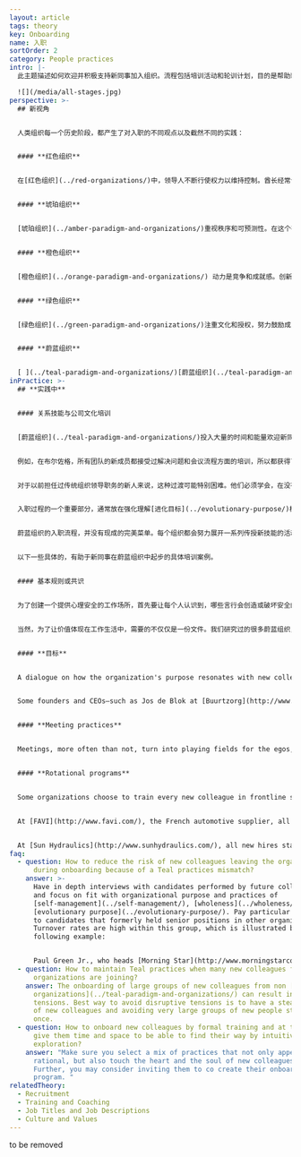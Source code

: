 ```yaml
---
layout: article
tags: theory
key: Onboarding
name: 入职
sortOrder: 2
category: People practices
intro: |-
  此主题描述如何欢迎并积极支持新同事加入组织。流程包括培训活动和轮训计划，目的是帮助新加入者成功地融入组织及其文化。

  ![](/media/all-stages.jpg)
perspective: >-
  ## 新视角


  人类组织每一个历史阶段，都产生了对入职的不同观点以及截然不同的实践：


  #### **红色组织**


  在[红色组织](../red-organizations/)中，领导人不断行使权力以维持控制。酋长经常让家人和亲信顾问簇拥在左右，通过分享战利品来换取他们的忠诚。入职过程通常包括对领导者宣誓忠诚的仪式。传达关于领导者权力的一系列神话故事，也是入职过程的一部分。


  #### **琥珀组织**


  [琥珀组织](../amber-paradigm-and-organizations/)重视秩序和可预测性。在这个有明确岗位和责任定义的等级体系中，每个人都有固定的位置。入职过程聚焦于学习目标岗位的要求和期望。这通常意味着教育新人忽略个人的需要和感受，只求对公司有利。认为人们应该遵守规则，呆在自己的“盒子”里。


  #### **橙色组织**


  [橙色组织](../orange-paradigm-and-organizations/) 动力是竞争和成就感。创新是保持领先的关键。入职流程通常注重功能。虽然也可能会收到一些关于公司历史、使命宣言和价值观的宣传册，也可能会有一个两小时的会议，由一位高级领导谈论这些话题。但大多数情况下，第一步通常很俗：签署一些合同，找一张桌子和电脑，分配新人进入公司网络的密码。一旦准备好后，新成员就必须努力去在顶头上司的日程上获得时间安排，以便得到关于具体任务内容的指导。


  #### **绿色组织**


  [绿色组织](../green-paradigm-and-organizations/)注重文化和授权，努力鼓励成员的积极性。管理者入职培训的一个重要方面是培训公仆式领导方法和技能。由管理者在欢迎新成员加入公司流程中，扮演着重要角色，帮助新人了解企业文化。入职培训通常是关于社区建设，并以开放的方式介绍认识新家庭。


  #### **蔚蓝组织**


  [ ](../teal-paradigm-and-organizations/)[蔚蓝组织](../teal-paradigm-and-organizations/)蔚蓝组织投入大量时间和精力迎接和培训新同事。通常包括让新人学习新的同事关系技巧，理解自我管理在实践中的意义，并且实施轮训计划。这些活动培训组织内通用的技能，并为新同事提供一个结识各类同事的机会。此外，还会向新人介绍[自我管理](../self-management/), [完整人性](../wholeness/)和[进化目标](../evolutionary-purpose/)的实践流程，邀请他们沉思，如何将自己的使命感以及兴趣和专长，融入组织的目标和活动。
inPractice: >-
  ## **实践中**


  #### 关系技能与公司文化培训


  [蔚蓝组织](../teal-paradigm-and-organizations/)投入大量的时间和能量欢迎新同事。入职的最初几天和几周至关重要，这期间帮助新人理解这个与往常非常不同的崭新类型的工作场所。入职过程的核心是通过某种形式的培训，帮助新同事了解并适应所加入的新环境。


  例如，在布尔佐格，所有团队的新成员都接受过解决问题和会议流程方面的培训，所以都获得了在没有老板负责的情况下，在团队中自主运作的能力。[海利根菲尔德](http://www.heiligenfeld.com/)的所有新成员都要经历六个培训模块，其中包括“自我控制”和“应对失败”等主题。[晨星](http://www.morningstarco.com/)的所有新人都参加一个关于[自我管理](../self-management/)的基础知识研讨会。


  对于以前担任过传统组织领导职务的新人来说，这种过渡可能特别困难。他们必须学会，在没有任何可供指挥和控制的各种资源（部下）可依靠的情况下，如何完成任务。


  入职过程的一个重要部分，通常放在强化理解[进化目标](../evolutionary-purpose/)概念上。鼓励新成员表达自己的个人意愿，确认个人目标和公司目标有何共鸣，并鼓励新人学会一些技巧，支撑个人和组织相互支持和滋养。


  蔚蓝组织的入职流程，并没有现成的完美菜单。每个组织都会努力展开一系列传授新技能的活动，并在此过程中触动加入者的心灵。最佳做法是请成员，特别是新成员，共同定义和创建他们自己的入职流程计划和活动。


  以下一些具体的，有助于新同事在蔚蓝组织中起步的具体培训案例。


  #### 基本规则或共识


  为了创建一个提供心理安全的工作场所，首先要让每个人认识到，哪些言行会创造或破坏安全的工作环境。蔚蓝组织花了大量的时间和精力，培训每个人了解一些能支持健康而有成效协作关系的基本规则或共识。这些基本规则是组织[文化与价值观](../culture-and-values/) 的具体应用。一些组织最终将这些内容归档在一份纲领性文件中。


  当然，为了让价值体现在工作生活中，需要的不仅仅是一份文件。我们研究过的很多蔚蓝组织，都选择从起点做起：作为入职培训的一部分，所有新成员都被邀请参加一个关于公司价值观和基本原则的培训课程，这有助于在整个组织中创建共同的参考准绳和共同语言。这些基本规则和价值观会定期重温，以确保其最好地反映和服务于组织的发展目标。


  #### **目标**


  A dialogue on how the organization's purpose resonates with new colleagues personal calling can be a great mutual introduction. [Teal organizations](../teal-paradigm-and-organizations/) are seen as having a life and a sense of direction of their own. Instead of trying to predict and control the future, members of the organization are invited to listen in and understand what the organization wants to become. By understanding the Evolutionary purpose, they can see how they can contribute to it whilst also fulfilling their own personal calling.


  Some founders and CEOs—such as Jos de Blok at [Buurtzorg](http://www.buurtzorgusa.org/) and Yvon Chouinard at [Patagonia](http://eu.patagonia.com/enGB/home)—find this module so significant that they choose to participate in every onboarding session.


  #### **Meeting practices**


  Meetings, more often than not, turn into playing fields for the egos, pushing souls into hiding. For that reason, almost all researched [Teal organizations](../teal-paradigm-and-organizations/) have instituted specific meeting practices to help participants keep their egos in check and interact with each other from a place of wholeness. For new hires, it is important to know about practices such as moments of silence, and structured decisions making. This enables them to contribute to productive meetings.


  #### **Rotational programs**


  Some organizations choose to train every new colleague in frontline skills. The goal is to build relationships with other employees across the company and to build understanding of how the company operates. This understanding enables people to develop new ideas and suggestions more effectively.


  At [FAVI](http://www.favi.com/), the French automotive supplier, all engineers and administrative workers have been trained to operate at least one machine on the shop floor. This builds community and allows everyone to help on the shop floor when demand is high.


  At [Sun Hydraulics](http://www.sunhydraulics.com/), all new hires start with a “manufacturing tour”, no matter what their future role will be. This approach builds understanding and a sense of community across the organization. It is not uncommon for people to take on a different role to the one they were hired for after this process.
faq:
  - question: How to reduce the risk of new colleagues leaving the organization
      during onboarding because of a Teal practices mismatch?
    answer: >-
      Have in depth interviews with candidates performed by future colleagues
      and focus on fit with organizational purpose and practices of
      [self-management](../self-management/), [wholeness](../wholeness/) and
      [evolutionary purpose](../evolutionary-purpose/). Pay particular attention
      to candidates that formerly held senior positions in other organizations.
      Turnover rates are high within this group, which is illustrated by the
      following example:


      Paul Green Jr., who heads [Morning Star](http://www.morningstarco.com/)’s Self-Management Institute, estimates that close to 50 percent of people who formerly had senior positions in other organizations (VP levels or above) end up leaving the organization after a year or two “because they have a hard time adapting to a system where they can’t play God".
  - question: How to maintain Teal practices when many new colleagues from non teal
      organizations are joining?
    answer: The onboarding of large groups of new colleagues from non [Teal
      organizations](../teal-paradigm-and-organizations/) can result in
      tensions. Best way to avoid disruptive tensions is to have a steady intake
      of new colleagues and avoiding very large groups of new people starting at
      once.
  - question: How to onboard new colleagues by formal training and at the same time
      give them time and space to be able to find their way by intuitive
      exploration?
    answer: "Make sure you select a mix of practices that not only appeal to the
      rational, but also touch the heart and the soul of new colleagues.
      Further, you may consider inviting them to co create their onboarding
      program. "
relatedTheory:
  - Recruitment
  - Training and Coaching
  - Job Titles and Job Descriptions
  - Culture and Values
---
```

to be removed